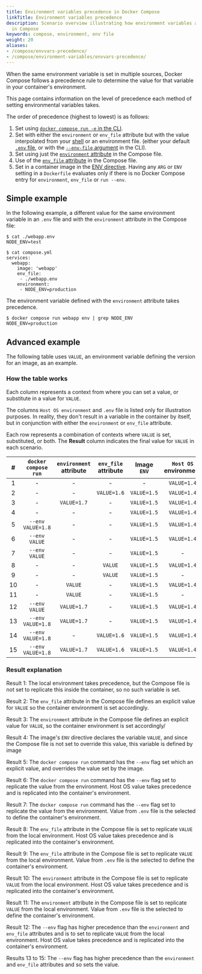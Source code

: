 ```yaml
---
title: Environment variables precedence in Docker Compose
linkTitle: Environment variables precedence
description: Scenario overview illustrating how environment variables are resolved
  in Compose
keywords: compose, environment, env file
weight: 20
aliases:
- /compose/envvars-precedence/
- /compose/environment-variables/envvars-precedence/
---
```


When the same environment variable is set in multiple sources, Docker Compose follows a precedence rule to determine the value for that variable in your container's environment.

This page contains information on the level of precedence each method of setting environmental variables takes.

The order of precedence (highest to lowest) is as follows:
1. Set using [`docker compose run -e` in the CLI](set-environment-variables.md#set-environment-variables-with-docker-compose-run---env).
2. Set with either the `environment` or `env_file` attribute but with the value interpolated from your [shell](variable-interpolation.md#substitute-from-the-shell) or an environment file. (either your default [`.env` file](variable-interpolation.md#env-file), or with the [`--env-file` argument](variable-interpolation.md#substitute-with---env-file) in the CLI).
3. Set using just the [`environment` attribute](set-environment-variables.md#use-the-environment-attribute) in the Compose file.
4. Use of the [`env_file` attribute](set-environment-variables.md#use-the-env_file-attribute) in the Compose file.
5. Set in a container image in the [ENV directive](/reference/dockerfile.md#env).
   Having any `ARG` or `ENV` setting in a `Dockerfile` evaluates only if there is no Docker Compose entry for `environment`, `env_file` or `run --env`.

## Simple example

In the following example, a different value for the same environment variable in an `.env` file and with the `environment` attribute in the Compose file:

```console
$ cat ./webapp.env
NODE_ENV=test

$ cat compose.yml
services:
  webapp:
    image: 'webapp'
    env_file:
     - ./webapp.env
    environment:
     - NODE_ENV=production
```

The environment variable defined with the `environment` attribute takes precedence.

```console
$ docker compose run webapp env | grep NODE_ENV
NODE_ENV=production
```

## Advanced example 

The following table uses `VALUE`, an environment variable defining the version for an image, as an example.

### How the table works

Each column represents a context from where you can set a value, or substitute in a value for `VALUE`.

The columns `Host OS environment` and `.env` file is listed only for illustration purposes. In reality, they don't result in a variable in the container by itself, but in conjunction with either the `environment` or `env_file` attribute.

Each row represents a combination of contexts where `VALUE` is set, substituted, or both. The **Result** column indicates the final value for `VALUE` in each scenario.

|  # |  `docker compose run`  |  `environment` attribute  |  `env_file` attribute  |  Image `ENV` |  `Host OS` environment  |  `.env` file      | |  Result  |
|:--:|:----------------:|:-------------------------------:|:----------------------:|:------------:|:-----------------------:|:-----------------:|:---:|:----------:|
|  1 |   -              |   -                             |   -                    |   -          |  `VALUE=1.4`            |  `VALUE=1.3`      || -               |
|  2 |   -              |   -                             |  `VALUE=1.6`           |  `VALUE=1.5` |  `VALUE=1.4`            |   -               ||**`VALUE=1.6`**  |
|  3 |   -              |  `VALUE=1.7`                    |   -                    |  `VALUE=1.5` |  `VALUE=1.4`            |   -               ||**`VALUE=1.7`**  |
|  4 |   -              |   -                             |   -                    |  `VALUE=1.5` |  `VALUE=1.4`            |  `VALUE=1.3`      ||**`VALUE=1.5`**  |
|  5 |`--env VALUE=1.8` |   -                             |   -                    |  `VALUE=1.5` |  `VALUE=1.4`            |  `VALUE=1.3`      ||**`VALUE=1.8`**  |
|  6 |`--env VALUE`     |   -                             |   -                    |  `VALUE=1.5` |  `VALUE=1.4`            |  `VALUE=1.3`      ||**`VALUE=1.4`**  |
|  7 |`--env VALUE`     |   -                             |   -                    |  `VALUE=1.5` |   -                     |  `VALUE=1.3`      ||**`VALUE=1.3`**  |
|  8 |   -              |   -                             |   `VALUE`              |  `VALUE=1.5` |  `VALUE=1.4`            |  `VALUE=1.3`      ||**`VALUE=1.4`**  |
|  9 |   -              |   -                             |   `VALUE`              |  `VALUE=1.5` |   -                     |  `VALUE=1.3`      ||**`VALUE=1.3`**  |
| 10 |   -              |  `VALUE`                        |   -                    |  `VALUE=1.5` |  `VALUE=1.4`            |  `VALUE=1.3`      ||**`VALUE=1.4`**  |
| 11 |   -              |  `VALUE`                        |   -                    |  `VALUE=1.5` |  -                      |  `VALUE=1.3`      ||**`VALUE=1.3`**  |
| 12 |`--env VALUE`     |  `VALUE=1.7`                    |   -                    |  `VALUE=1.5` |  `VALUE=1.4`            |  `VALUE=1.3`      ||**`VALUE=1.4`**  |
| 13 |`--env VALUE=1.8` |  `VALUE=1.7`                    |   -                    |  `VALUE=1.5` |  `VALUE=1.4`            |  `VALUE=1.3`      ||**`VALUE=1.8`**  |
| 14 |`--env VALUE=1.8` |   -                             |  `VALUE=1.6`           |  `VALUE=1.5` |  `VALUE=1.4`            |  `VALUE=1.3`      ||**`VALUE=1.8`**  |
| 15 |`--env VALUE=1.8` |  `VALUE=1.7`                    |  `VALUE=1.6`           |  `VALUE=1.5` |  `VALUE=1.4`            |  `VALUE=1.3`      ||**`VALUE=1.8`**  |

### Result explanation

Result 1: The local environment takes precedence, but the Compose file is not set to replicate this inside the container, so no such variable is set.

Result 2: The `env_file` attribute in the Compose file defines an explicit value for `VALUE` so the container environment is set accordingly.

Result 3: The `environment` attribute in the Compose file defines an explicit value for `VALUE`, so the container environment is set accordingly/

Result 4: The image's `ENV` directive declares the variable `VALUE`, and since the Compose file is not set to override this value, this variable is defined by image

Result 5: The `docker compose run` command has the `--env` flag set which an explicit value, and overrides the value set by the image. 

Result 6: The `docker compose run` command has the `--env` flag set to replicate the value from the environment. Host OS value takes precedence and is replicated into the container's environment.

Result 7: The `docker compose run` command has the `--env` flag set to replicate the value from the environment. Value from `.env` file is the selected to define the container's environment.

Result 8: The `env_file` attribute in the Compose file is set to replicate `VALUE` from the local environment. Host OS value takes precedence and is replicated into the container's environment.

Result 9: The `env_file` attribute in the Compose file is set to replicate `VALUE` from the local environment. Value from `.env` file is the selected to define the container's environment.

Result 10: The `environment` attribute in the Compose file is set to replicate `VALUE` from the local environment. Host OS value takes precedence and is replicated into the container's environment.

Result 11: The `environment` attribute in the Compose file is set to replicate `VALUE` from the local environment. Value from `.env` file is the selected to define the container's environment.

Result 12: The `--env` flag has higher precedence than the `environment` and `env_file` attributes and is to set to replicate `VALUE` from the local environment. Host OS value takes precedence and is replicated into the container's environment.

Results 13 to 15: The `--env` flag has higher precedence than the `environment` and `env_file` attributes and so sets the value. 
